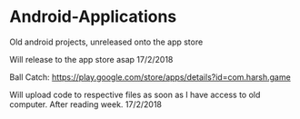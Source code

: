 # Android-Applications
Old android projects, unreleased onto the app store

Will release to the app store asap 17/2/2018

Ball Catch: https://play.google.com/store/apps/details?id=com.harsh.game


Will upload code to respective files as soon as I have access to old computer. After reading week. 17/2/2018
